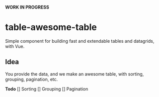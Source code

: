 **WORK IN PROGRESS**

# table-awesome-table

Simple component for building fast and extendable tables and datagrids, with Vue.

## Idea

You provide the data, and we make an awesome table, with sorting, grouping, pagination, etc.

**Todo**
[] Sorting
[] Grouping
[] Pagination
